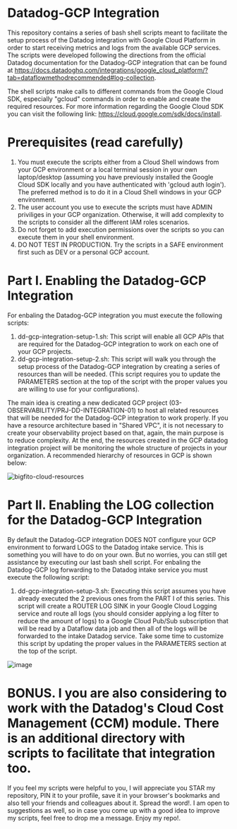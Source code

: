 # Datadog-GCP Integration

This repository contains a series of bash shell scripts meant to facilitate the setup process of the Datadog integration with Google Cloud Platform in order to start receiving metrics and logs from the available GCP services.  The scripts were developed following the directions from the official Datadog documentation for the Datadog-GCP integration that can be found at https://docs.datadoghq.com/integrations/google_cloud_platform/?tab=dataflowmethodrecommended#log-collection.

The shell scripts make calls to different commands from the Google Cloud SDK, especially "gcloud" commands in order to enable and create the required resources. For more information regarding the Google Cloud SDK you can visit the following link: https://cloud.google.com/sdk/docs/install.

# Prerequisites (read carefully)

1) You must execute the scripts either from a Cloud Shell windows from your GCP environment or a local terminal session in your own laptop/desktop (assuming you have previously installed the Google Cloud SDK locally and you have authenticated with 'gcloud auth login').  The preferred method is to do it in a Cloud Shell windows in your GCP environment.
2) The user account you use to execute the scripts must have ADMIN priviliges in your GCP organization.  Otherwise, it will add complexity to the scripts to consider all the different IAM roles scenarios.
3) Do not forget to add execution permissions over the scripts so you can execute them in your shell environment.
4) DO NOT TEST IN PRODUCTION.  Try the scripts in a SAFE environment first such as DEV or a personal GCP account.

# Part I.  Enabling the Datadog-GCP Integration

For enbaling the Datadog-GCP integration you must execute the following scripts:

1) dd-gcp-integration-setup-1.sh: This script will enable all GCP APIs that are required for the Datadog-GCP integration to work on each one of your GCP projects.
2) dd-gcp-integration-setup-2.sh: This script will walk you through the setup process of the Datadog-GCP integration by creating a series of resources than will be needed.  (This script requires you to update the PARAMETERS section at the top of the script with the proper values you are willing to use for your configurations).

The main idea is creating a new dedicated GCP project (03-OBSERVABILITY/PRJ-DD-INTEGRATION-01) to host all related resources that will be needed for the Datadog-GCP integration to work properly.  If you have a resource architecture based in "Shared VPC", it is not necessary to create your observability project based on that, again, the main purpose is to reduce complexity.  At the end, the resources created in the GCP datadog integration project will be monitoring the whole structure of projects in your organization.  A recommended hierarchy of resources in GCP is shown below:

![bigfito-cloud-resources](https://github.com/user-attachments/assets/36e8df9e-e44e-4ab9-ba6c-2e08a0ed051b)

# Part II.  Enabling the LOG collection for the Datadog-GCP Integration

By default the Datadog-GCP integration DOES NOT configure your GCP environment to forward LOGS to the Datadog intake service.  This is something you will have to do on your own.  But no worries, you can still get assistance by executing our last bash shell script.  For enbaling the Datadog-GCP log forwarding to the Datadog intake service you must execute the following script:

1) dd-gcp-integration-setup-3.sh: Executing this script assumes you have already executed the 2 previous ones from the PART I of this series.  This script will create a ROUTER LOG SINK in your Google Cloud Logging service and route all logs (you should consider applying a log filter to reduce the amount of logs) to a Google Cloud Pub/Sub subscription that will be read by a Dataflow data job and then all of the logs will be forwarded to the intake Datadog service.  Take some time to customize this script by updating the proper values in the PARAMETERS section at the top of the script.

![image](https://github.com/user-attachments/assets/9c8e849d-8e05-4bbf-8a0f-41493359f6bd)

# BONUS.  I you are also considering to work with the Datadog's Cloud Cost Management (CCM) module.  There is an additional directory with scripts to facilitate that integration too.

If you feel my scripts were helpful to you, I will appreciate you STAR my repository, PIN it to your profile, save it in your browser's bookmarks and also tell your friends and colleagues about it.  Spread the word!.  I am open to suggestions as well, so in case you come up with a good idea to improve my scripts, feel free to drop me a message.  Enjoy my repo!.
